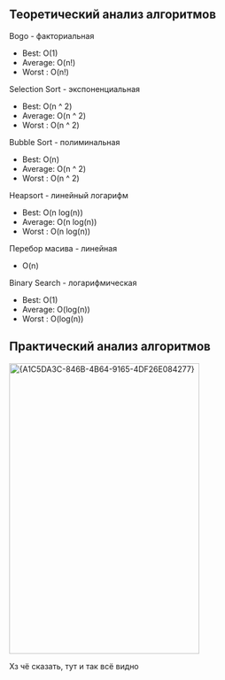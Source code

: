 ## Теоретический анализ алгоритмов
Bogo - факториальная
- Best: O(1)
- Average: O(n!)
- Worst : O(n!)

Selection Sort - экспоненциальная
- Best: O(n ^ 2)
- Average: O(n ^ 2)
- Worst : O(n ^ 2)

Bubble Sort - полиминальная
- Best: O(n)
- Average: O(n ^ 2)
- Worst : O(n ^ 2)

Heapsort - линейный логарифм
- Best: O(n log(n))
- Average: O(n log(n))
- Worst : O(n log(n))

Перебор масива - линейная
- O(n)

Binary Search - логарифмическая
- Best: O(1)
- Average: O(log(n))
- Worst : O(log(n))

## Практический анализ алгоритмов
<img width="343" height="525" alt="{A1C5DA3C-846B-4B64-9165-4DF26E084277}" src="https://github.com/user-attachments/assets/b7481d80-2b76-4d2d-bcfa-43f11137255d" />

Хз чё сказать, тут и так всё видно

